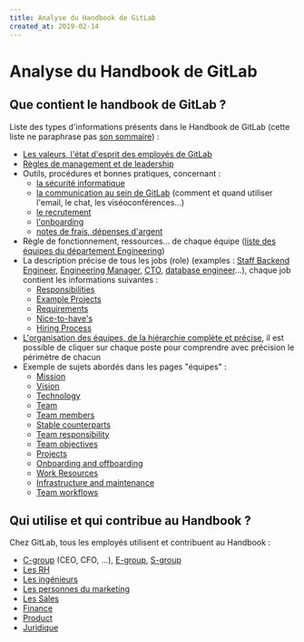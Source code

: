 ```yaml
---
title: Analyse du Handbook de GitLab
created_at: 2019-02-14
---
```

# Analyse du Handbook de GitLab

## Que contient le handbook de GitLab ?

Liste des types d'informations présents dans le Handbook de GitLab (cette liste ne paraphrase pas [son sommaire](https://about.gitlab.com/handbook/)) :

- [Les valeurs, l'état d'esprit des employés de GitLab](https://about.gitlab.com/handbook/values/)
- [Règles de management et de leadership](https://about.gitlab.com/handbook/leadership/)
- Outils, procédures et bonnes pratiques, concernant :
  - [la sécurité informatique](https://about.gitlab.com/handbook/security/)
  - [la communication au sein de GitLab](https://about.gitlab.com/handbook/communication/) (comment et quand utiliser l'email, le chat, les viséoconférences...)
  - [le recrutement](https://about.gitlab.com/handbook/hiring/)
  - [l'onboarding](https://about.gitlab.com/handbook/general-onboarding/)
  - [notes de frais, dépenses d'argent](https://about.gitlab.com/handbook/spending-company-money/)
- Règle de fonctionnement, ressources… de chaque équipe ([liste des équipes du département Engineering](https://about.gitlab.com/handbook/engineering/#engineering-departments--teams))
- La description précise de tous les jobs (role) (examples : [
Staff Backend Engineer](https://gitlab.com/gitlab-com/www-gitlab-com/blob/master/source/job-families/engineering/backend-engineer/index.html.md#staff-backend-engineer), [
Engineering Manager](https://gitlab.com/gitlab-com/www-gitlab-com/blob/master/source/job-families/engineering/backend-engineer/index.html.md#engineering-manager), [CTO](https://gitlab.com/gitlab-com/www-gitlab-com/blob/master/source/job-families/engineering/chief-technology-officer/index.html.md), [database engineer](https://gitlab.com/gitlab-com/www-gitlab-com/blob/master/source/job-families/engineering/database-engineer/index.html.md)...), chaque job contient les informations suivantes :
  - [Responsibilities](https://gitlab.com/gitlab-com/www-gitlab-com/blob/master/source/job-families/engineering/database-engineer/index.html.md#responsibilities)
  - [Example Projects](https://gitlab.com/gitlab-com/www-gitlab-com/blob/master/source/job-families/engineering/database-engineer/index.html.md#example-projects)
  - [Requirements](https://gitlab.com/gitlab-com/www-gitlab-com/blob/master/source/job-families/engineering/database-engineer/index.html.md#requirements)
  - [Nice-to-have's](https://gitlab.com/gitlab-com/www-gitlab-com/blob/master/source/job-families/engineering/database-engineer/index.html.md#nice-to-haves)
  - [Hiring Process](https://gitlab.com/gitlab-com/www-gitlab-com/blob/master/source/job-families/engineering/database-engineer/index.html.md#hiring-process)
- [L'organisation des équipes, de la hiérarchie complète et précise](https://about.gitlab.com/company/team/org-chart/), il est possible de cliquer sur chaque poste pour comprendre avec précision le périmètre de chacun
- Exemple de sujets abordés dans les pages "équipes" :
  - [Mission](https://about.gitlab.com/handbook/engineering/dev-backend/distribution/#mission)
  - [Vision](https://about.gitlab.com/handbook/engineering/dev-backend/distribution/#vision)
  - [Technology](https://about.gitlab.com/handbook/engineering/dev-backend/distribution/#technology)
  - [Team](https://about.gitlab.com/handbook/engineering/dev-backend/distribution/#team)
  - [Team members](https://about.gitlab.com/handbook/engineering/dev-backend/distribution/#team-members)
  - [Stable counterparts](https://about.gitlab.com/handbook/engineering/dev-backend/distribution/#stable-counterparts)
  - [Team responsibility](https://about.gitlab.com/handbook/engineering/dev-backend/distribution/#team-responsibility)
  - [Team objectives](https://about.gitlab.com/handbook/engineering/dev-backend/distribution/#team-objectives)
  - [Projects](https://about.gitlab.com/handbook/engineering/dev-backend/distribution/#projects)
  - [Onboarding and offboarding](https://about.gitlab.com/handbook/engineering/dev-backend/distribution/#projects)
  - [Work Resources](https://about.gitlab.com/handbook/engineering/dev-backend/distribution/#work-resources)
  - [Infrastructure and maintenance](https://about.gitlab.com/handbook/engineering/dev-backend/distribution/#infrastructure-and-maintenance)
  - [Team workflows](https://about.gitlab.com/handbook/engineering/dev-backend/distribution/#team-workflows)

## Qui utilise et qui contribue au Handbook ?

Chez GitLab, tous les employés utilisent et contribuent au Handbook :

- [C-group](https://about.gitlab.com/handbook/leadership/#c-group) (CEO, CFO, ...), [E-group](https://about.gitlab.com/handbook/leadership/#e-group), [S-group](https://about.gitlab.com/handbook/leadership/#s-group)
- [Les RH](https://gitlab.com/gitlab-com/www-gitlab-com/commits/master/source/handbook/people-operations/index.html.md)
- [Les ingénieurs](https://gitlab.com/gitlab-com/www-gitlab-com/commits/master/source/handbook/engineering/index.html.md)
- [Les personnes du marketing](https://gitlab.com/gitlab-com/www-gitlab-com/commits/master/source/handbook/marketing/index.html.md)
- [Les Sales](https://about.gitlab.com/handbook/sales/)
- [Finance](https://about.gitlab.com/handbook/finance/)
- [Product](https://about.gitlab.com/handbook/product/)
- [Juridique](https://about.gitlab.com/handbook/legal/)
